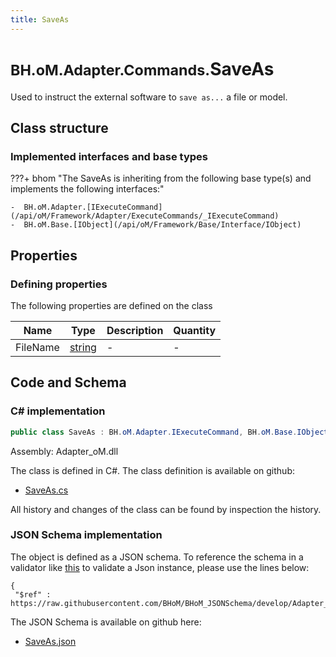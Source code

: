 ```yaml
---
title: SaveAs
---
```


# <small>BH.oM.Adapter.Commands.</small>**SaveAs**

Used to instruct the external software to `save as...` a file or model.

## Class structure

### Implemented interfaces and base types

???+ bhom "The SaveAs is inheriting from the following base type(s) and implements the following interfaces:"

    -  BH.oM.Adapter.[IExecuteCommand](/api/oM/Framework/Adapter/ExecuteCommands/_IExecuteCommand)
    -  BH.oM.Base.[IObject](/api/oM/Framework/Base/Interface/IObject)


## Properties



### Defining properties

The following properties are defined on the class

| Name             | Type             | Description      | Quantity         |
|------------------|------------------|------------------|------------------|
| FileName | [string](https://learn.microsoft.com/en-us/dotnet/api/System.String?view=netstandard-2.0) | - | - |


## Code and Schema

### C# implementation

``` C# title="C#"
public class SaveAs : BH.oM.Adapter.IExecuteCommand, BH.oM.Base.IObject
```

Assembly: Adapter_oM.dll

The class is defined in C#. The class definition is available on github:

- [SaveAs.cs](https://github.com/BHoM/BHoM_Adapter/blob/develop/Adapter_oM/ExecuteCommands\SaveAs.cs)

All history and changes of the class can be found by inspection the history.
### JSON Schema implementation

The object is defined as a JSON schema. To reference the schema in a validator like [this](https://www.jsonschemavalidator.net/) to validate a Json instance, please use the lines below:

``` { .json .copy .select } title="JSON Schema"
{
 "$ref" : https://raw.githubusercontent.com/BHoM/BHoM_JSONSchema/develop/Adapter_oM/Commands/SaveAs.json}
```

The JSON Schema is available on github here:

- [SaveAs.json](https://github.com/BHoM/BHoM_JSONSchema/blob/develop/Adapter_oM/Commands/SaveAs.json)

